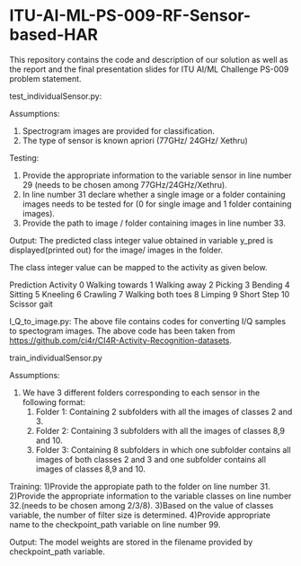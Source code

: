 # ITU-AI-ML-PS-009-RF-Sensor-based-HAR

This repository contains the code and description of our solution as well as the report and the final presentation slides for ITU AI/ML Challenge PS-009 problem statement.

test_individualSensor.py:

Assumptions:
1) Spectrogram images are provided for classification.
2) The type of sensor is known apriori (77GHz/ 24GHz/ Xethru)

Testing:
1) Provide the appropriate information to the variable sensor in line number 29 (needs to be chosen among 77GHz/24GHz/Xethru).
2) In line number 31 declare whether a single image or a folder containing images needs to be tested for (0 for single image and 1 folder containing images).
3) Provide the path to image / folder containing images in line number 33.

Output:
The predicted class integer value obtained in variable y_pred is displayed(printed out) for the image/ images in the folder.

The class integer value can be mapped to the activity as given below.

Prediction	Activity
0		Walking towards
1		Walking away
2		Picking
3		Bending
4		Sitting
5		Kneeling
6		Crawling
7		Walking both toes
8		Limping
9		Short Step
10		Scissor gait



I_Q_to_image.py:
The above file contains codes for converting I/Q samples to spectogram images. The above code has been taken from https://github.com/ci4r/CI4R-Activity-Recognition-datasets. 

train_individualSensor.py

Assumptions:
1) We have 3 different folders corresponding to each sensor in the following format:
	1. Folder 1: Containing 2 subfolders with all the images of classes 2 and 3.
	2. Folder 2: Containing 3 subfolders with all the images of classes 8,9 and 10.
	3. Folder 3: Containing 8 subfolders in which one subfolder contains all images of both classes 2 and 3 and one subfolder contains all images of classes 8,9 and 10.

Training:
1)Provide the appropiate path to the folder on line number 31.
2)Provide the appropriate information to the variable classes on line number 32.(needs to be chosen among 2/3/8).
3)Based on the value of classes variable, the number of filter size is determined.
4)Provide appropriate name to the checkpoint_path variable on line number 99.

Output:
The model weights are stored in the filename provided by checkpoint_path variable.

